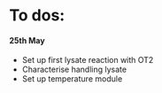 
# To dos:

#### 25th May

* Set up first lysate reaction with OT2
* Characterise handling lysate
* Set up temperature module
